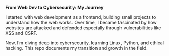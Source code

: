 **From Web Dev to Cybersecurity: My Journey**

I started with web development as a frontend, building small projects to understand how the web works. Over time, I became fascinated by how websites are attacked and defended especially through vulnerabilities like XSS and CSRF.

Now, I’m diving deep into cybersecurity, learning Linux, Python, and ethical hacking. This repo documents my transition and growth in the field.
